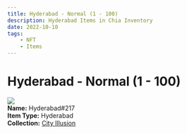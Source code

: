 ```yaml
---
title: Hyderabad - Normal (1 - 100)
description: Hyderabad Items in Chia Inventory
date: 2022-10-10
tags:
    - NFT
    - Items
---
```


# Hyderabad - Normal (1 - 100)
<div class="item_thumbnail">
<img loading="lazy" src="https://sf5zwhqxbxobgjuedq5ngq5vx343uxqef4tgnn3vbhaj6oo36roa.arweave.net/kXubHhcN3BMmhBw600O1vvm6XgQvJma3dQnAnznb9Fw"><br/>
<div><strong>Name:</strong> Hyderabad#217</div>
<div><strong>Item Type:</strong> Hyderabad</div>
<div><strong>Collection:</strong> <a href="https://www.spacescan.io/xch/nft/collection/col1lend2dcn558km4wcwta4xnkfv3xpcmlp9kyt0m909emvfxechlyqdl5ndg">City Illusion</a></div>
</div>

